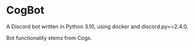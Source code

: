 # CogBot

A Discord bot written in Python 3.10, using docker and discord.py==2.4.0.

Bot functionality stems from Cogs.